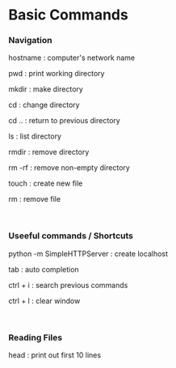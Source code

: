 Basic Commands
==============

### Navigation

hostname : computer's network name

pwd : print working directory

mkdir : make directory

cd <dirname> : change directory

cd .. : return to previous directory

ls : list directory

rmdir : remove directory

rm -rf : remove non-empty directory

touch <filename> : create new file

rm <filename> : remove file

 <br />

### Useeful commands / Shortcuts

python -m SimpleHTTPServer : create localhost

tab : auto completion

ctrl + i : search previous commands

ctrl + l : clear window

 <br />

### Reading Files

head <filename> : print out first 10 lines
